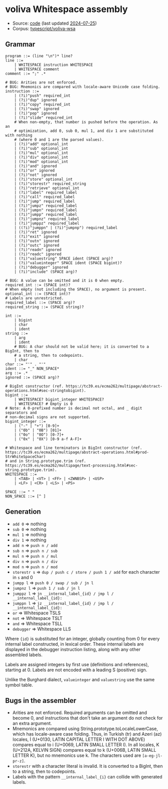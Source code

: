 # voliva Whitespace assembly

- Source: [code](https://github.com/voliva/wsa)
  (last updated [2024-07-25](https://github.com/voliva/wsa/commit/3a99669b57f266e7328143e49579f6d33da7c6f5))
- Corpus: [typescript/voliva-wsa](https://github.com/wspace/corpus/blob/main/typescript/voliva-wsa/project.json)

## Grammar

```bnf
program ::= (line "\n")* line?
line ::=
    | WHITESPACE instruction WHITESPACE
    | WHITESPACE comment
comment ::= ";" .*

# BUG: Arities are not enforced.
# BUG: Mnemonics are compared with locale-aware Unicode case folding.
instruction ::=
    | (?i)"push" required_int
    | (?i)"dup" ignored
    | (?i)"copy" required_int
    | (?i)"swap" ignored
    | (?i)"pop" ignored
    | (?i)"slide" required_int
    # When non-empty, that number is pushed before the operation. As an
    # optimization, add 0, sub 0, mul 1, and div 1 are substituted with nothing
    # (where 0 and 1 are the parsed values).
    | (?i)"add" optional_int
    | (?i)"sub" optional_int
    | (?i)"mul" optional_int
    | (?i)"div" optional_int
    | (?i)"mod" optional_int
    | (?i)"and" ignored
    | (?i)"or" ignored
    | (?i)"not" ignored
    | (?i)"store" optional_int
    | (?i)"storestr" required_string
    | (?i)"retrieve" optional_int
    | (?i)"label" required_label
    | (?i)"call" required_label
    | (?i)"jump" required_label
    | (?i)"jumpz" required_label
    | (?i)"jumpn" required_label
    | (?i)"jumpp" required_label
    | (?i)"jumpnz" required_label
    | (?i)"jumppz" required_label
    | ((?i)"jumppn" | (?i)"jumpnp") required_label
    | (?i)"ret" ignored
    | (?i)"exit" ignored
    | (?i)"outn" ignored
    | (?i)"outc" ignored
    | (?i)"readn" ignored
    | (?i)"readc" ignored
    | (?i)"valuestring" SPACE ident (SPACE arg)?
    | (?i)"valueinteger" SPACE ident (SPACE bigint)?
    | (?i)"debugger" ignored
    | (?i)"include" (SPACE arg)?

# BUG: A value can be omitted and it is 0 when empty.
required_int ::= (SPACE int)?
# When empty (not including the SPACE), no argument is present.
optional_int ::= (SPACE int)?
# Labels are unrestricted.
required_label ::= (SPACE arg)?
required_string ::= (SPACE string)?

int ::=
    | bigint
    | char
    | ident
string ::=
    | arg
    | ident
    # BUG: A char should not be valid here; it is converted to a BigInt, then to
    # a string, then to codepoints.
    | char
char ::= "'" . "'"
ident ::= "_" NON_SPACE*
arg ::= .*
ignored ::= (SPACE arg)?

# BigInt constructor (ref. https://tc39.es/ecma262/multipage/abstract-operations.html#sec-stringtobigint).
bigint ::=
    | WHITESPACE? bigint_integer WHITESPACE?
    | WHITESPACE? # Empty is 0
# Note: A 0-prefixed number is decimal not octal, and _ digit separators and
# non-decimal signs are not supported.
bigint_integer ::=
    | ("-" | "+") [0-9]+
    | ("0b" | "0B") [01]+
    | ("0o" | "0O") [0-7]+
    | ("0x" | "0X") [0-9 a-f A-F]+

# Whitespace and line terminators in BigInt constructor (ref. https://tc39.es/ecma262/multipage/abstract-operations.html#prod-StrWhiteSpaceChar)
# and in String.prototype.trim (ref. https://tc39.es/ecma262/multipage/text-processing.html#sec-string.prototype.trim).
WHITESPACE ::=
    | <TAB> | <VT> | <FF> | <ZWNBSP> | <USP>
    | <LF> | <CR> | <LS> | <PS>

SPACE ::= " "
NON_SPACE ::= [^ ]
```

## Generation

- `add 0` => nothing
- `sub 0` => nothing
- `mul 1` => nothing
- `div 1` => nothing
- `add n` => `push n / add`
- `sub n` => `push n / sub`
- `mul n` => `push n / mul`
- `div n` => `push n / div`
- `mod n` => `push n / mod`
- `storestr s` => `dup / push c / store / push 1 / add` for each character in
  `s` and 0
- `jumpp l` => `push 0 / swap / sub / jn l`
- `jumpnz l` => `push 1 / sub / jn l`
- `jumppz l` => `jn __internal_label_{id} / jmp l / __internal_label_{id}:`
- `jumppn l` => `jz __internal_label_{id} / jmp l / __internal_label_{id}:`
- `or` => Whitespace TSLS
- `not` => Whitespace TSLT
- `and` => Whitespace TSLL
- `debugger` => Whitespace LLS

Where `{id}` is substituted for an integer, globally counting from 0 for every
internal label constructed, in lexical order. These internal labels are
displayed in the debugger instruction listing, along with any other assembled
labels.

Labels are assigned integers by first use (definitions and references), starting
at 0. Labels are not encoded with a leading S (positive) sign.

Unlike the Burghard dialect, `valueinteger` and `valuestring` use the same
symbol table.

## Bugs in the assembler

- Arities are not enforced. Required arguments can be omitted and become 0, and
  instructions that don't take an argument do not check for an extra argument.
- Mnemonics are compared using String.prototype.toLocaleLowerCase, which has
  locale-aware case folding. Thus, in Turkish (tr) and Azeri (az) locales, İ
  (U+0130, LATIN CAPITAL LETTER I WITH DOT ABOVE) compares equal to i (U+0069,
  LATIN SMALL LETTER I). In all locales, K (U+212A, KELVIN SIGN) compares equal
  to k (U+006B, LATIN SMALL LETTER K), but no mnemonics use k. The characters
  used are `[a-eg-jl-pr-z]`.
- `storestr` with a character literal is invalid. It is converted to a BigInt,
  then to a string, then to codepoints.
- Labels with the pattern `__internal_label_{i}` can collide with generated
  labels.

